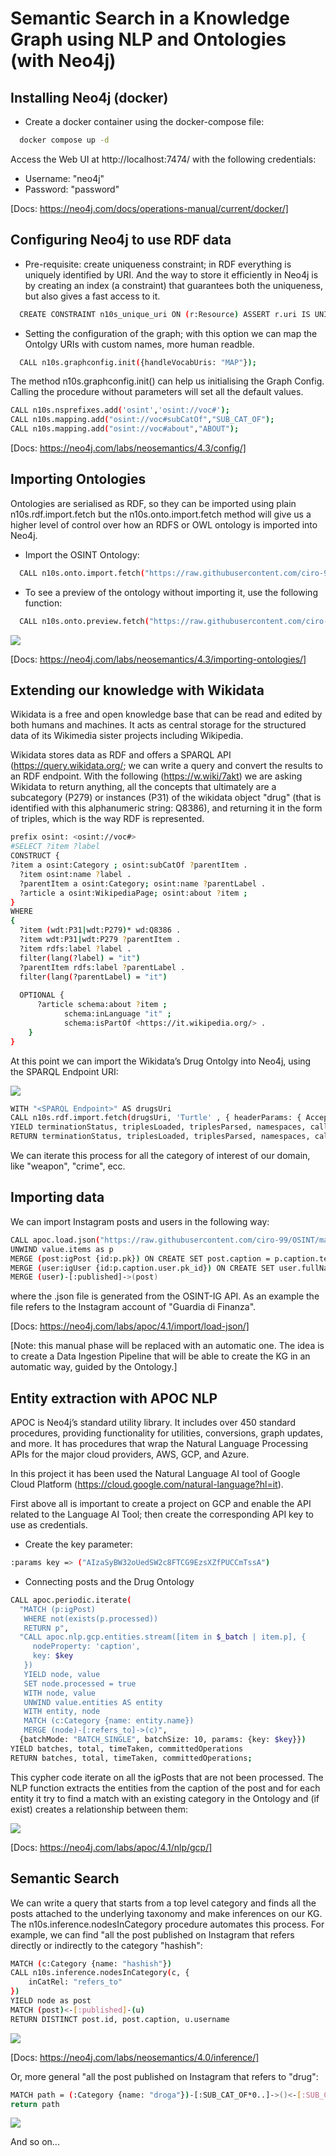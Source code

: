 # Semantic Search in a Knowledge Graph using NLP and Ontologies (with Neo4j)

## Installing Neo4j (docker)

- Create a docker container using the docker-compose file:

```bash
  docker compose up -d
```

Access the Web UI at http://localhost:7474/ with the following credentials:

- Username: "neo4j"
- Password: "password"

[Docs: https://neo4j.com/docs/operations-manual/current/docker/]

## Configuring Neo4j to use RDF data

- Pre-requisite: create uniqueness constraint; in RDF everything is uniquely identified by URI. And the way to store it efficiently in Neo4j is by creating an index (a constraint) that guarantees both the uniqueness, but also gives a fast access to it.

```bash
  CREATE CONSTRAINT n10s_unique_uri ON (r:Resource) ASSERT r.uri IS UNIQUE;
```

- Setting the configuration of the graph; with this option we can map the Ontolgy URIs with custom names, more human readble. 

```bash
  CALL n10s.graphconfig.init({handleVocabUris: "MAP"});
```

The method n10s.graphconfig.init() can help us initialising the Graph Config. Calling the procedure without parameters will set all the default values.

```bash
CALL n10s.nsprefixes.add('osint','osint://voc#');
CALL n10s.mapping.add("osint://voc#subCatOf","SUB_CAT_OF");
CALL n10s.mapping.add("osint://voc#about","ABOUT");
```

[Docs: https://neo4j.com/labs/neosemantics/4.3/config/]

## Importing Ontologies

Ontologies are serialised as RDF, so they can be imported using plain n10s.rdf.import.fetch but the n10s.onto.import.fetch method will give us a higher level of control over how an RDFS or OWL ontology is imported into Neo4j.

- Import the OSINT Ontology:

```bash
  CALL n10s.onto.import.fetch("https://raw.githubusercontent.com/ciro-99/OSINT/main/OSINT.ttl","Turtle")
```

- To see a preview of the ontology without importing it, use the following function:

```bash
  CALL n10s.onto.preview.fetch("https://raw.githubusercontent.com/ciro-99/OSINT/main/OSINT.ttl","Turtle")
```

![](https://i.postimg.cc/ryHkR3V4/preview-ontology.png)

[Docs: https://neo4j.com/labs/neosemantics/4.3/importing-ontologies/]

## Extending our knowledge with Wikidata

Wikidata is a free and open knowledge base that can be read and edited by both humans and machines. It acts as central storage for the structured data of its Wikimedia sister projects including Wikipedia.

Wikidata stores data as RDF and offers a SPARQL API (https://query.wikidata.org/; we can write a query and convert the results to an RDF endpoint. With the following (https://w.wiki/7akt) we are asking Wikidata to return anything, all the concepts that ultimately are a subcategory (P279) or instances (P31) of the wikidata object "drug" (that is identified with this alphanumeric string: Q8386), and returning it in the form of triples, which is the way RDF is represented.

```bash
prefix osint: <osint://voc#> 
#SELECT ?item ?label 
CONSTRUCT {
?item a osint:Category ; osint:subCatOf ?parentItem .  
  ?item osint:name ?label .
  ?parentItem a osint:Category; osint:name ?parentLabel .
  ?article a osint:WikipediaPage; osint:about ?item ;
}
WHERE 
{
  ?item (wdt:P31|wdt:P279)* wd:Q8386 .
  ?item wdt:P31|wdt:P279 ?parentItem .
  ?item rdfs:label ?label .
  filter(lang(?label) = "it")
  ?parentItem rdfs:label ?parentLabel .
  filter(lang(?parentLabel) = "it")
  
  OPTIONAL {
      ?article schema:about ?item ;
            schema:inLanguage "it" ;
            schema:isPartOf <https://it.wikipedia.org/> .
    }
}
```

At this point we can import the Wikidata’s Drug Ontolgy into Neo4j, using the SPARQL Endpoint URI:

![](https://i.postimg.cc/XvnS008R/sparql.png)

```bash
WITH "<SPARQL Endpoint>" AS drugsUri
CALL n10s.rdf.import.fetch(drugsUri, 'Turtle' , { headerParams: { Accept: "application/x-turtle" } })
YIELD terminationStatus, triplesLoaded, triplesParsed, namespaces, callParams
RETURN terminationStatus, triplesLoaded, triplesParsed, namespaces, callParams;
```

We can iterate this process for all the category of interest of our domain, like "weapon", "crime", ecc.

## Importing data

We can import Instagram posts and users in the following way:

```bash
CALL apoc.load.json("https://raw.githubusercontent.com/ciro-99/OSINT/main/guardiadifinanza_feed.json") YIELD value
UNWIND value.items as p
MERGE (post:igPost {id:p.pk}) ON CREATE SET post.caption = p.caption.text
MERGE (user:igUser {id:p.caption.user.pk_id}) ON CREATE SET user.fullName = p.caption.user.full_name, user.username = p.caption.user.username
MERGE (user)-[:published]->(post)
```

where the .json file is generated from the OSINT-IG API. As an example the file refers to the Instagram account of "Guardia di Finanza".

[Docs: https://neo4j.com/labs/apoc/4.1/import/load-json/]

[Note: this manual phase will be replaced with an automatic one. The idea is to create a Data Ingestion Pipeline that will be able to create the KG in an automatic way, guided by the Ontology.]

## Entity extraction with APOC NLP

APOC is Neo4j’s standard utility library. It includes over 450 standard procedures, providing functionality for utilities, conversions, graph updates, and more. It has procedures that wrap the Natural Language Processing APIs for the major cloud providers, AWS, GCP, and Azure.

In this project it has been used the Natural Language AI tool of Google Cloud Platform (https://cloud.google.com/natural-language?hl=it).

First above all is important to create a project on GCP and enable the API related to the Language AI Tool; then create the corresponding API key to use as credentials.

- Create the key parameter:

```bash
:params key => ("AIzaSyBW32oUedSW2c8FTCG9EzsXZfPUCCmTssA")
```

- Connecting posts and the Drug Ontology

```bash
CALL apoc.periodic.iterate(
  "MATCH (p:igPost)
   WHERE not(exists(p.processed))
   RETURN p",
  "CALL apoc.nlp.gcp.entities.stream([item in $_batch | item.p], {
     nodeProperty: 'caption',
     key: $key
   })
   YIELD node, value
   SET node.processed = true
   WITH node, value
   UNWIND value.entities AS entity
   WITH entity, node
   MATCH (c:Category {name: entity.name})
   MERGE (node)-[:refers_to]->(c)",
  {batchMode: "BATCH_SINGLE", batchSize: 10, params: {key: $key}})
YIELD batches, total, timeTaken, committedOperations
RETURN batches, total, timeTaken, committedOperations;
```

This cypher code iterate on all the igPosts that are not been processed. The NLP function extracts the entities from the caption of the post and for each entity it try to find a match with an existing category in the Ontology and (if exist) creates a relationship between them:

![](https://i.postimg.cc/vZFw3n6H/after-nlp.png)

[Docs: https://neo4j.com/labs/apoc/4.1/nlp/gcp/]

## Semantic Search

We can write a query that starts from a top level category and finds all the posts attached to the underlying taxonomy and make inferences on our KG. The n10s.inference.nodesInCategory procedure automates this process. For example, we can find "all the post published on Instagram that refers directly or indirectly to the category "hashish":

```bash
MATCH (c:Category {name: "hashish"})
CALL n10s.inference.nodesInCategory(c, {
	inCatRel: "refers_to"
})
YIELD node as post
MATCH (post)<-[:published]-(u)
RETURN DISTINCT post.id, post.caption, u.username
```

![](https://i.postimg.cc/yYSzmjxb/inference1.png)

[Docs: https://neo4j.com/labs/neosemantics/4.0/inference/]

Or, more general "all the post published on Instagram that refers to "drug":

```bash
MATCH path = (:Category {name: "droga"})-[:SUB_CAT_OF*0..]->()<-[:SUB_CAT_OF*0..]-()-[:refers_to]-(p:igPost)
return path
```

![](https://i.postimg.cc/cLRyjJQ7/inference2.png)

And so on...